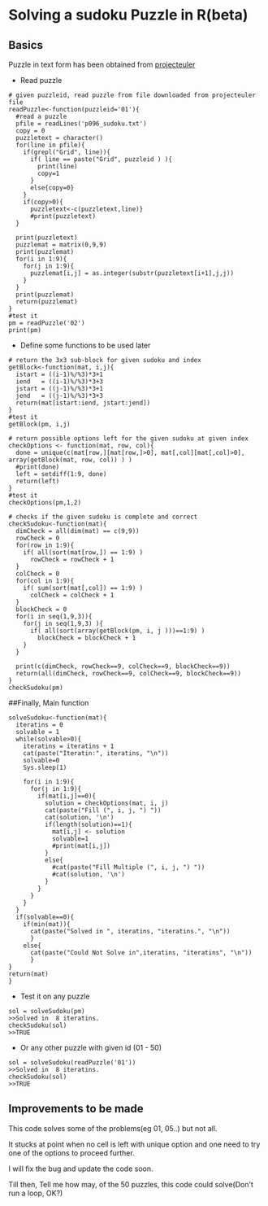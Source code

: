 # Solving a sudoku Puzzle in R(beta)

## Basics

Puzzle in text form has been obtained from [projecteuler](https://projecteuler.net/project/resources/p096_sudoku.txt)

* Read puzzle

```{R}
# given puzzleid, read puzzle from file downloaded from projecteuler file
readPuzzle<-function(puzzleid='01'){
  #read a puzzle
  pfile = readLines('p096_sudoku.txt')
  copy = 0
  puzzletext = character()
  for(line in pfile){
    if(grepl("Grid", line)){
      if( line == paste("Grid", puzzleid ) ){
        print(line)
        copy=1
      }
      else{copy=0}
    }
    if(copy>0){
      puzzletext<-c(puzzletext,line)}
      #print(puzzletext)
  }
  
  print(puzzletext)
  puzzlemat = matrix(0,9,9)
  print(puzzlemat)
  for(i in 1:9){
    for(j in 1:9){
      puzzlemat[i,j] = as.integer(substr(puzzletext[i+1],j,j))
    }
  }
  print(puzzlemat)
  return(puzzlemat)
}
#test it
pm = readPuzzle('02')
print(pm)
```

* Define some functions to be used later

```{R}
# return the 3x3 sub-block for given sudoku and index
getBlock<-function(mat, i,j){
  istart = ((i-1)%/%3)*3+1
  iend   = ((i-1)%/%3)*3+3
  jstart = ((j-1)%/%3)*3+1
  jend   = ((j-1)%/%3)*3+3
  return(mat[istart:iend, jstart:jend])
}
#test it
getBlock(pm, i,j)
```

```{R}
# return possible options left for the given sudoku at given index
checkOptions <- function(mat, row, col){
  done = unique(c(mat[row,][mat[row,]>0], mat[,col][mat[,col]>0], array(getBlock(mat, row, col)) ) )
  #print(done)
  left = setdiff(1:9, done)
  return(left)
}
#test it
checkOptions(pm,1,2)
```

```{R}
# checks if the given sudoku is complete and correct
checkSudoku<-function(mat){
  dimCheck = all(dim(mat) == c(9,9))
  rowCheck = 0
  for(row in 1:9){
    if( all(sort(mat[row,]) == 1:9) )
      rowCheck = rowCheck + 1
  }
  colCheck = 0
  for(col in 1:9){
    if( sum(sort(mat[,col]) == 1:9) )
      colCheck = colCheck + 1
  }
  blockCheck = 0
  for(i in seq(1,9,3)){
    for(j in seq(1,9,3) ){
      if( all(sort(array(getBlock(pm, i, j )))==1:9) )
        blockCheck = blockCheck + 1
    }
  }  
  
  print(c(dimCheck, rowCheck==9, colCheck==9, blockCheck==9))
  return(all(dimCheck, rowCheck==9, colCheck==9, blockCheck==9))
}
checkSudoku(pm)
```

##Finally, Main function

```{R}
solveSudoku<-function(mat){
  iteratins = 0
  solvable = 1
  while(solvable>0){
    iteratins = iteratins + 1
    cat(paste("Iteratin:", iteratins, "\n"))
    solvable=0
    Sys.sleep(1)
    
    for(i in 1:9){
      for(j in 1:9){
        if(mat[i,j]==0){
          solution = checkOptions(mat, i, j)
          cat(paste("Fill (", i, j, ") "))
          cat(solution, '\n')
          if(length(solution)==1){
            mat[i,j] <- solution
            solvable=1
            #print(mat[i,j])
          }
          else{
            #cat(paste("Fill Multiple (", i, j, ") "))
            #cat(solution, '\n')
          }
        }
      }
    }
  }
  if(solvable==0){
    if(min(mat)){
      cat(paste("Solved in ", iteratins, "iteratins.", "\n"))
      }
    else{
      cat(paste("Could Not Solve in",iteratins, "iteratins", "\n"))
      }
}
return(mat)
}
```

* Test it on any puzzle

```{R}
sol = solveSudoku(pm)
>>Solved in  8 iteratins.
checkSudoku(sol)
>>TRUE
```
* Or any other puzzle with given id (01 - 50)

```{R}
sol = solveSudoku(readPuzzle('01'))
>>Solved in  8 iteratins.
checkSudoku(sol)
>>TRUE
```
## Improvements to be made
This code solves some of the problems(eg 01, 05..) but not all. 

It stucks at point when no cell is left with unique option and one need to try one of the options to proceed further.

I will fix the bug and update the code soon.

Till then, Tell me how may, of the 50 puzzles, this code could solve(Don't run a loop, OK?)
